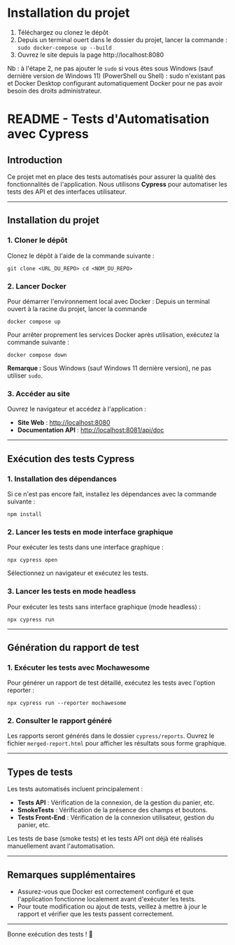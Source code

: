 # Installation du projet
1. Téléchargez ou clonez le dépôt
2. Depuis un terminal ouert dans le dossier du projet, lancer la commande : `sudo docker-compose up --build`
3. Ouvrez le site depuis la page http://localhost:8080 

Nb : à l'étape 2, ne pas ajouter le `sudo` si vous êtes sous Windows (sauf dernière version de Windows 11) (PowerShell ou Shell) : sudo n'existant pas et Docker Desktop configurant automatiquement Docker pour ne pas avoir besoin des droits administrateur.

# README - Tests d'Automatisation avec Cypress

## Introduction

Ce projet met en place des tests automatisés pour assurer la qualité des fonctionnalités de l'application. Nous utilisons **Cypress** pour automatiser les tests des API et des interfaces utilisateur.

---

## Installation du projet

### 1. Cloner le dépôt

Clonez le dépôt à l'aide de la commande suivante :

```git clone <URL_DU_REPO> cd <NOM_DU_REPO> ```

### 2. Lancer Docker

Pour démarrer l'environnement local avec Docker :
Depuis un terminal ouvert à la racine du projet, lancer la commande

```docker compose up ```

Pour arrêter proprement les services Docker après utilisation, exécutez la commande suivante :

```docker compose down```

**Remarque :** Sous Windows (sauf Windows 11 dernière version), ne pas utiliser `sudo`.

### 3. Accéder au site

Ouvrez le navigateur et accédez à l'application :

- **Site Web** : [http://localhost:8080](http://localhost:8080)
- **Documentation API** : [http://localhost:8081/api/doc](http://localhost:8081/api/doc)

---

## Exécution des tests Cypress

### 1. Installation des dépendances

Si ce n'est pas encore fait, installez les dépendances avec la commande suivante :

```npm install```

### 2. Lancer les tests en mode interface graphique

Pour exécuter les tests dans une interface graphique :

```npx cypress open```

Sélectionnez un navigateur et exécutez les tests.

### 3. Lancer les tests en mode headless

Pour exécuter les tests sans interface graphique (mode headless) :

```npx cypress run```

---

## Génération du rapport de test

### 1. Exécuter les tests avec Mochawesome

Pour générer un rapport de test détaillé, exécutez les tests avec l'option reporter :

```npx cypress run --reporter mochawesome```


### 2. Consulter le rapport généré

Les rapports seront générés dans le dossier `cypress/reports`. Ouvrez le fichier `merged-report.html` pour afficher les résultats sous forme graphique.

---

## Types de tests

Les tests automatisés incluent principalement :

- **Tests API** : Vérification de la connexion, de la gestion du panier, etc.
- **SmokeTests** : Vérification de la présence des champs et boutons.
- **Tests Front-End** : Vérification de la connexion utilisateur, gestion du panier, etc.

Les tests de base (smoke tests) et les tests API ont déjà été réalisés manuellement avant l'automatisation.

---

## Remarques supplémentaires

- Assurez-vous que Docker est correctement configuré et que l'application fonctionne localement avant d'exécuter les tests.
- Pour toute modification ou ajout de tests, veillez à mettre à jour le rapport et vérifier que les tests passent correctement.

---

Bonne exécution des tests ! 🚀
